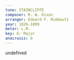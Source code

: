 ```yaml
---
tune: STAINCLIFFE
composer: R. W. Dixon
arranger: Edward F. Rimbault
year: 1826-1899
meter: L.M.
key: E♭ Major
anacrusis: 0
---
```

undefined
